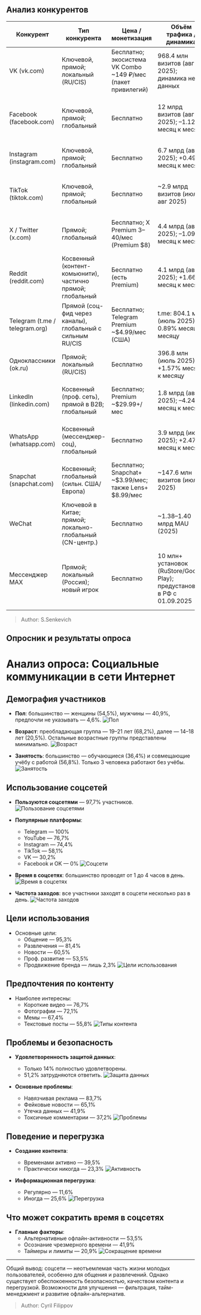 ## Анализ конкурентов

| Конкурент | Тип конкурента | Цена / монетизация | Объём трафика / динамика | Топ-регионы | Каналы привлечения (топ-3) | Портрет пользователя | Коллаборации со знаменитостями |
|-----------|----------------|-------------------|-------------------------|-------------|---------------------------|---------------------|------------------------------|
| VK (vk.com) | Ключевой, прямой; локальный (RU/CIS) | Бесплатно; экосистема VK Combo ~149 ₽/мес (пакет привилегий) | 968.4 млн визитов (авг 2025); динамика нет данных | Россия 89.25%, Казахстан 2.65%, Беларусь 2.44% | Direct ~70%, Organic Search ~19%, Referrals ~7% | Мужчины 59%; ядро 25–34 | Российские артисты, блогеры, спортсмены; VK Fest, VK Music |
| Facebook (facebook.com) | Ключевой, прямой; глобальный | Бесплатно | 12 млрд визитов (авг 2025); –1.12% месяц к месяцу | США 23%, Вьетнам 5.9%, Филиппины 5.3% | Direct ~77%, Organic ~19% | Мужчины 55%; 25–34 | Глобальные знаменитости, политики, бизнес-лидеры; Facebook Live, Meta Verified |
| Instagram (instagram.com) | Ключевой, прямой; глобальный | Бесплатно | 6.7 млрд (авг 2025); +0.49% месяц к месяцу | США 19%, Бразилия 9.5%, Индия 5.5% | Direct ~68%, Organic ~26% | Мужчины 56%; 25–34 | Инфлюенсеры, модели, актёры; Instagram Reels, Stories, Shopping |
| TikTok (tiktok.com) | Ключевой, прямой; глобальный | Бесплатно | ~2.9 млрд визитов (июль/авг 2025) | США/Индия/Бразилия (типично) | m.tiktok.com: Direct ~72%, Organic ~12% | Аудитория моложе среднего (сильный Gen Z-пул) | TikTok-звёзды, музыканты, комедианты; Creator Fund, Brand Takeovers |
| X / Twitter (x.com) | Прямой; глобальный | Бесплатно; X Premium $3–$40/мес (Premium $8) | 4.4 млрд (авг 2025); –1.09% месяц к месяцу | США 26%, Япония 13.8%, Великобритания 4.6% | Direct ~73%, Organic ~22% | Мужчины 67.5%; 25–34 | Политики, журналисты, актёры; Twitter Spaces, Super Follows |
| Reddit (reddit.com) | Косвенный (контент-комьюнити), частично прямой; глобальный | Бесплатно (есть Premium) | 4.1 млрд (авг 2025); +1.66% месяц к месяцу | США 48%, Великобритания 7%, Канада 6.6% | Organic ~69%, Direct ~29% | Мужчины 63%; 25–34 | AMA-сессии с учёными, актёрами, политиками; Reddit Talk |
| Telegram (t.me / telegram.org) | Прямой (соц-фид через каналы), глобальный с сильным RU/CIS | Бесплатно; Telegram Premium ~$4.99/мес (США) | t.me: 804.1 млн (июль 2025); –0.89% месяц к месяцу | Россия 44%, Украина 5.9%, США 4.2% | Direct ~46%, Referrals ~27%, Organic ~20% | Мужчины 63%; 25–34 | Каналы знаменитостей, блогеров; Telegram Stars, Premium |
| Одноклассники (ok.ru) | Прямой; локальный (RU/CIS) | Бесплатно | 396.8 млн (июль 2025); +1.57% месяц к месяцу | Россия 81%, Беларусь 2.8%, Германия 2.2% | Direct ~62%, Organic ~28% | Мужчины 56%; ядро 55–64 | Российские артисты, телеведущие; OK Live, OK Stories |
| LinkedIn (linkedin.com) | Косвенный (проф. сеть), прямой в B2B; глобальный | Бесплатно; Premium ~$29.99+/мес | 1.8 млрд (авг 2025); –4.24% месяц к месяцу | США 33%, Индия 8.3%, Великобритания 6% | Direct ~67%, Organic ~29% | Мужчины 54%; 25–34 (white-collar) | Бизнес-лидеры, эксперты, CEO; LinkedIn Learning, Creator Mode |
| WhatsApp (whatsapp.com) | Косвенный (мессенджер-соц), глобальный | Бесплатно | 3.9 млрд (июль 2025); +2.47% месяц к месяцу | Бразилия 19%, Индия 11.8%, Индонезия 7% | Direct ~75%, Organic ~19% | Мужчины 54%; 25–34 | Бизнес-аккаунты знаменитостей; WhatsApp Business, Status |
| Snapchat (snapchat.com) | Косвенный; глобальный (сильн. США/Европа) | Бесплатно; Snapchat+ ~$3.99/мес; также Lens+ $8.99/мес | ~147.6 млн визитов (июль 2025) | США/ЕС (веб-топ страны варьируют) | Accounts: Direct ~57%, Organic ~34% | Подростки/молодёжь; фокус на UGC-сториз | Snapchat-звёзды, музыканты; Snap Originals, Spotlight |
| WeChat | Ключевой в Китае; прямой; локально-глобальный (CN-центр.) | Бесплатно | ~1.38–1.40 млрд MAU (2025) | Китай — основной рынок (более половины базы) | Приложение-экосистема; веб-трафик нерелевантен | Универсальная аудитория, широкая демография | Китайские знаменитости, бренды; WeChat Official Accounts, Mini Programs |
| Мессенджер МАХ | Прямой; локальный (Россия); новый игрок | Бесплатно | 10 млн+ установок (RuStore/Google Play); предустановка в РФ с 01.09.2025 | Россия | Каналы: предустановка (OEM), органика из сторов/регистров (RuStore), PR/гос-СМИ | Массовая аудитория РФ; упор на «безопасный» нативный мессенджер | [Денис Дорохов](https://youtube.com/shorts/4FJfL7dtZPE?si=BhESRFkv0FsW01mh) и [Макс Верстаппен](https://www.instagram.com/reel/DODLpYoDa6N/?igsh=a2czZzA0MndndGo4)|
> Author: S.Senkevich

## Опросник и результаты опроса

# Анализ опроса: Социальные коммуникации в сети Интернет

## Демография участников

- **Пол**: большинство — женщины (54,5%), мужчины — 40,9%, предпочли не указывать — 4,6%.
  ![Пол](assets/polls/r1.png)

- **Возраст**: преобладающая группа — 19–21 лет (68,2%), далее — 14–18 лет (20,5%). Остальные возрастные группы представлены минимально.
  ![Возраст](assets/polls/r2.png)

- **Занятость**: большинство — обучающиеся (36,4%) и совмещающие учёбу с работой (56,8%). Только 3 человека работают без учёбы.
  ![Занятость](assets/polls/r3.png)

## Использование соцсетей

- **Пользуются соцсетями** — 97,7% участников.
  ![Пользование соцсетями](assets/polls/r4.png)

- **Популярные платформы**:
  - Telegram — 100%
  - YouTube — 76,7%
  - Instagram — 74,4%
  - TikTok — 58,1%
  - VK — 30,2%
  - Facebook и OK — 0%
  ![Соцсети](assets/polls/r5.png)

- **Время в соцсетях**: большинство проводят от 1 до 4 часов в день.
  ![Время в соцсетях](assets/polls/r6.png)

- **Частота заходов**: все участники заходят в соцсети несколько раз в день.
  ![Частота заходов](assets/polls/r7.png)

## Цели использования

- Основные цели:
  - Общение — 95,3%
  - Развлечения — 81,4%
  - Новости — 60,5%
  - Проф. развитие — 53,5%
  - Продвижение бренда — лишь 2,3%
  ![Цели использования](assets/polls/r8.png)

## Предпочтения по контенту

- Наиболее интересны:
  - Короткие видео — 76,7%
  - Фотографии — 72,1%
  - Мемы — 67,4%
  - Текстовые посты — 55,8%
  ![Типы контента](assets/polls/r9.png)

## Проблемы и безопасность

- **Удовлетворенность защитой данных**:
  - Только 14% полностью удовлетворены.
  - 51,2% затрудняются ответить.
  ![Защита данных](assets/polls/r10.png)

- **Основные проблемы**:
  - Навязчивая реклама — 83,7%
  - Фейковые новости — 65,1%
  - Утечка данных — 41,9%
  - Токсичные комментарии — 37,2%
  ![Проблемы](assets/polls/r11.png)

## Поведение и перегрузка

- **Создание контента**:
  - Временами активно — 39,5%
  - Практически никогда — 23,3%
  ![Активность](assets/polls/r12.png)

- **Информационная перегрузка**:
  - Регулярно — 11,6%
  - Иногда — 25,6%
  ![Перегрузка](assets/polls/r13.png)

## Что может сократить время в соцсетях

- **Главные факторы**:
  - Альтернативные офлайн-активности — 53,5%
  - Осознание чрезмерного времени — 41,9%
  - Таймеры и лимиты — 20,9%
  ![Сокращение времени](assets/polls/r14.png)

---

Общий вывод: соцсети — неотъемлемая часть жизни молодых пользователей, особенно для общения и развлечений. Однако существует обеспокоенность безопасностью, качеством контента и перегрузкой. Возможности для улучшения — фильтрация, тайм-менеджмент и развитие офлайн-альтернатив.

> Author: Cyril Filippov 
